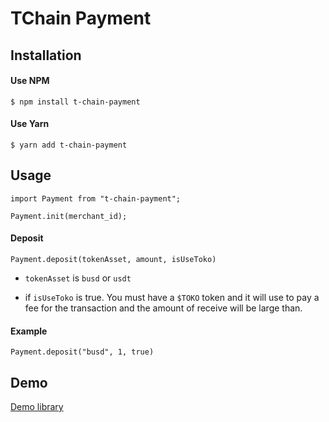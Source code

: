 # TChain Payment

## Installation

#### Use NPM

```
$ npm install t-chain-payment
```

#### Use Yarn
```
$ yarn add t-chain-payment
```

## Usage

```
import Payment from "t-chain-payment";

Payment.init(merchant_id);
```

#### Deposit

```
Payment.deposit(tokenAsset, amount, isUseToko)
```

- `tokenAsset` is `busd` or `usdt`

- if `isUseToko` is true. You must have a `$TOKO` token and it will use to pay a fee for the transaction and the amount of receive will be large than.

#### Example

```
Payment.deposit("busd", 1, true)
```


## Demo

[Demo library](https://github.com/tokoinofficial/tchain-payment-example)

